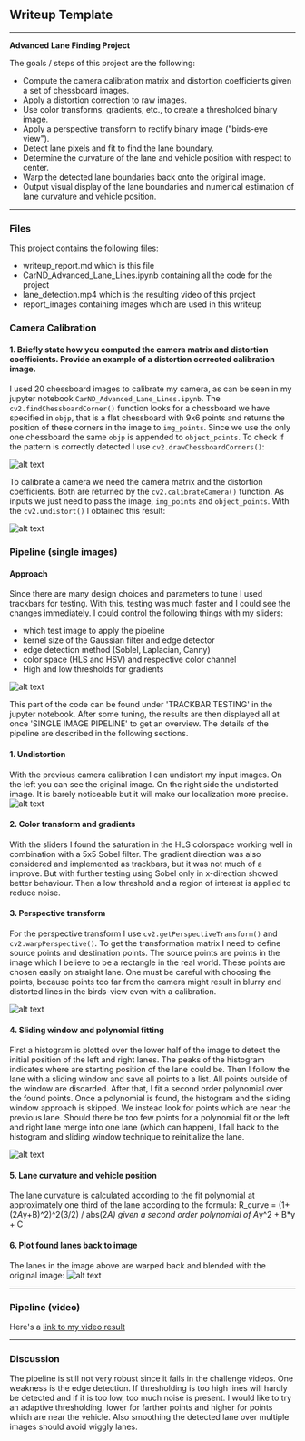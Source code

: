 ## Writeup Template

---

**Advanced Lane Finding Project**

The goals / steps of this project are the following:

* Compute the camera calibration matrix and distortion coefficients given a set of chessboard images.
* Apply a distortion correction to raw images.
* Use color transforms, gradients, etc., to create a thresholded binary image.
* Apply a perspective transform to rectify binary image ("birds-eye view").
* Detect lane pixels and fit to find the lane boundary.
* Determine the curvature of the lane and vehicle position with respect to center.
* Warp the detected lane boundaries back onto the original image.
* Output visual display of the lane boundaries and numerical estimation of lane curvature and vehicle position.

[//]: # (Image References)

[image1]: ./report_images/undistorted.png "Undistorted"
[image7]: ./report_images/drawChessboard.png "drawChessboard"
[image8]: ./report_images/undistorted_straight.png "Undistort_test"
[image9]: ./report_images/trackbars.png "trackbars"
[image11]: ./report_images/binary_and_perspective.png "pipe"
[image12]: ./report_images/fit.png "fit"
[image13]: ./report_images/unwarp.png "unwarp"
[image2]: ./test_images/test1.jpg "Road Transformed"
[image3]: ./examples/binary_combo_example.jpg "Binary Example"
[image4]: ./examples/warped_straight_lines.jpg "Warp Example"
[image5]: ./examples/color_fit_lines.jpg "Fit Visual"
[image6]: ./examples/example_output.jpg "Output"
[video1]: ./project_video.mp4 "Video"


---
### Files
This project contains the following files:
- writeup_report.md which is this file
- CarND_Advanced_Lane_Lines.ipynb containing all the code for the project
- lane_detection.mp4 which is the resulting video of this project
- report_images containing images which are used in this writeup

### Camera Calibration

#### 1. Briefly state how you computed the camera matrix and distortion coefficients. Provide an example of a distortion corrected calibration image.

I used 20 chessboard images to calibrate my camera, as can be seen in my jupyter notebook `CarND_Advanced_Lane_Lines.ipynb`. The `cv2.findChessboardCorner()` function looks for a chessboard we have specified in `objp`, that is a flat chessboard with 9x6 points and returns the position of these corners in the image to `img_points`. Since we use the only one chessboard the same `objp` is appended to `object_points`. To check if the pattern is correctly detected I use `cv2.drawChessboardCorners()`:

![alt text][image7]

To calibrate a camera we need the camera matrix and the distortion coefficients. Both are returned by the `cv2.calibrateCamera()` function. As inputs we just need to pass the image, `img_points` and `object_points`. With the `cv2.undistort()` I obtained this result:

![alt text][image1]

### Pipeline (single images)

#### Approach
Since there are many design choices and parameters to tune I used trackbars for testing. With this, testing was much faster and I could see the changes immediately. I could control the following things with my sliders:
- which test image to apply the pipeline
- kernel size of the Gaussian filter and edge detector
- edge detection method (Soblel, Laplacian, Canny)
- color space (HLS and HSV) and respective color channel
- High and low thresholds for gradients

![alt text][image9]

This part of the code can be found under 'TRACKBAR TESTING' in the jupyter notebook. After some tuning, the results are then displayed all at once 'SINGLE IMAGE PIPELINE' to get an overview. The details of the pipeline are described in the following sections.


#### 1. Undistortion
With the previous camera calibration I can undistort my input images. On the left you can see the original image. On the right side the undistorted image. It is barely noticeable but it will make our localization more precise.
![alt text][image8]

#### 2. Color transform and gradients
With the sliders I found the saturation in the HLS colorspace working well in combination with a 5x5 Sobel filter. The gradient direction was also considered and implemented as trackbars, but it was not much of a improve. But with further testing using Sobel only in x-direction showed better behaviour. Then a low threshold and a region of interest is applied to reduce noise.

#### 3. Perspective transform
For the perspective transform I use `cv2.getPerspectiveTransform()` and `cv2.warpPerspective()`. To get the transformation matrix I need to define source points and destination points. The source points are points in the image which I believe to be a rectangle in the real world. These points are chosen easily on straight lane. One must be careful with choosing the points, because points too far from the camera might result in blurry and distorted lines in the birds-view even with a calibration.

![alt text][image11]

#### 4. Sliding window and polynomial fitting

First a histogram is plotted over the lower half of the image to detect the initial position of the left and right lanes. The peaks of the histogram indicates where are starting position of the lane could be. Then I follow the lane with a sliding window and save all points to a list. All points outside of the window are discarded. After that, I fit a second order polynomial over the found points.
Once a polynomial is found, the histogram and the sliding window approach is skipped. We instead look for points which are near the previous lane. Should there be too few points for a polynomial fit or the left and right lane merge into one lane (which can happen), I fall back to the histogram and sliding window technique to reinitialize the lane.

![alt text][image12]

#### 5. Lane curvature and vehicle position
The lane curvature is calculated according to the fit polynomial at  approximately one third of the lane according to the formula: R_curve = (1+(2*A*y+B)^2)^2(3/2) / abs(2*A) given a second order polynomial of A*y^2 + B*y + C


#### 6. Plot found lanes back to image
The lanes in the image above are warped back and blended with the original image:
![alt text][image13]


---

### Pipeline (video)

Here's a [link to my video result](./lane_detection.mp4)

---

### Discussion

The pipeline is still not very robust since it fails in the challenge videos. One weakness is the edge detection. If thresholding is too high lines will hardly be detected and if it is too low, too much noise is present. I would like to try an adaptive thresholding, lower for farther points and higher for points which are near the vehicle. Also smoothing the detected lane over multiple images should avoid wiggly lanes.
